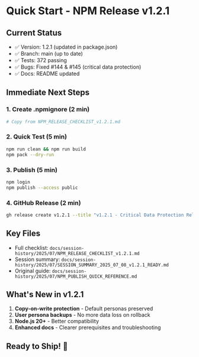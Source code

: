 # Quick Start - NPM Release v1.2.1

## Current Status
- ✅ Version: 1.2.1 (updated in package.json)
- ✅ Branch: main (up to date)
- ✅ Tests: 372 passing
- ✅ Bugs: Fixed #144 & #145 (critical data protection)
- ✅ Docs: README updated

## Immediate Next Steps

### 1. Create .npmignore (2 min)
```bash
# Copy from NPM_RELEASE_CHECKLIST_v1.2.1.md
```

### 2. Quick Test (5 min)
```bash
npm run clean && npm run build
npm pack --dry-run
```

### 3. Publish (5 min)
```bash
npm login
npm publish --access public
```

### 4. GitHub Release (2 min)
```bash
gh release create v1.2.1 --title "v1.2.1 - Critical Data Protection Release" --notes "See NPM_RELEASE_CHECKLIST_v1.2.1.md"
```

## Key Files
- Full checklist: `docs/session-history/2025/07/NPM_RELEASE_CHECKLIST_v1.2.1.md`
- Session summary: `docs/session-history/2025/07/SESSION_SUMMARY_2025_07_08_v1.2.1_READY.md`
- Original guide: `docs/session-history/2025/07/NPM_PUBLISH_QUICK_REFERENCE.md`

## What's New in v1.2.1
1. **Copy-on-write protection** - Default personas preserved
2. **User persona backups** - No more data loss on rollback
3. **Node.js 20+** - Better compatibility
4. **Enhanced docs** - Clearer prerequisites and troubleshooting

## Ready to Ship! 🚀